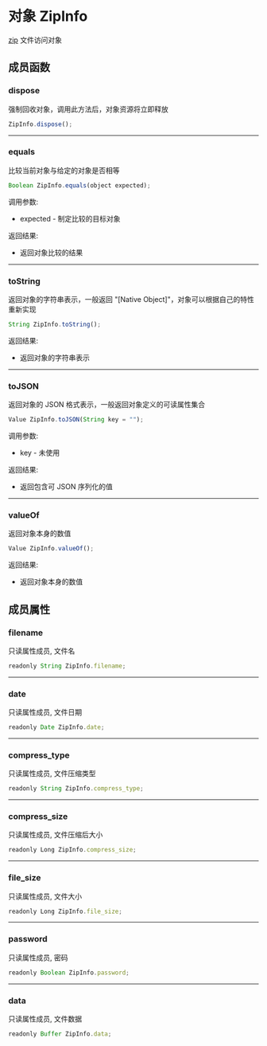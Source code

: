 # 对象 ZipInfo
[zip](../../module/ifs/zip.md) 文件访问对象

## 成员函数
        
### dispose
强制回收对象，调用此方法后，对象资源将立即释放
```JavaScript
ZipInfo.dispose();
```

--------------------------
### equals
比较当前对象与给定的对象是否相等
```JavaScript
Boolean ZipInfo.equals(object expected);
```

调用参数:
* expected - 制定比较的目标对象

返回结果:
* 返回对象比较的结果

--------------------------
### toString
返回对象的字符串表示，一般返回 "[Native Object]"，对象可以根据自己的特性重新实现
```JavaScript
String ZipInfo.toString();
```

返回结果:
* 返回对象的字符串表示

--------------------------
### toJSON
返回对象的 JSON 格式表示，一般返回对象定义的可读属性集合
```JavaScript
Value ZipInfo.toJSON(String key = "");
```

调用参数:
* key - 未使用

返回结果:
* 返回包含可 JSON 序列化的值

--------------------------
### valueOf
返回对象本身的数值
```JavaScript
Value ZipInfo.valueOf();
```

返回结果:
* 返回对象本身的数值

## 成员属性
        
### filename
只读属性成员, 文件名
```JavaScript
readonly String ZipInfo.filename;
```

--------------------------
### date
只读属性成员, 文件日期
```JavaScript
readonly Date ZipInfo.date;
```

--------------------------
### compress_type
只读属性成员, 文件压缩类型
```JavaScript
readonly String ZipInfo.compress_type;
```

--------------------------
### compress_size
只读属性成员, 文件压缩后大小
```JavaScript
readonly Long ZipInfo.compress_size;
```

--------------------------
### file_size
只读属性成员, 文件大小
```JavaScript
readonly Long ZipInfo.file_size;
```

--------------------------
### password
只读属性成员, 密码
```JavaScript
readonly Boolean ZipInfo.password;
```

--------------------------
### data
只读属性成员, 文件数据
```JavaScript
readonly Buffer ZipInfo.data;
```

